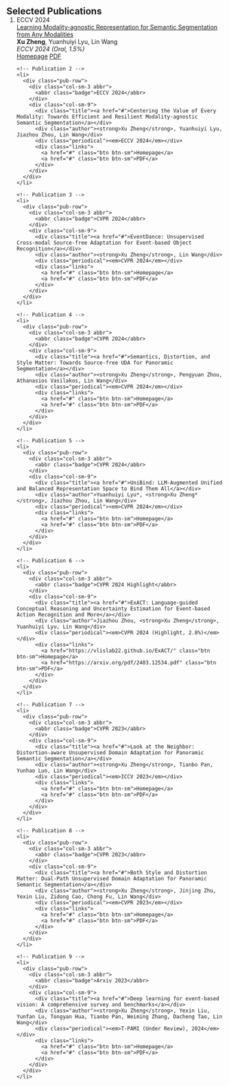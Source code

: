 <h2 id="publications" style="margin: 2px 0px -15px;">Selected Publications</h2>

<div class="publications">
  <ol class="bibliography">
    <!-- Publication 1 -->
    <li>
      <div class="pub-row">
        <div class="col-sm-3 abbr">
          <abbr class="badge">ECCV 2024</abbr>
        </div>
        <div class="col-sm-9">
          <div class="title"><a href="#">Learning Modality-agnostic Representation for Semantic Segmentation from Any Modalities</a></div>
          <div class="author"><strong>Xu Zheng</strong>, Yuanhuiyi Lyu, Lin Wang</div>
          <div class="periodical"><em>ECCV 2024 (Oral, 1.5%)</em></div>
          <div class="links">
            <a href="#" class="btn btn-sm">Homepage</a>
            <a href="#" class="btn btn-sm">PDF</a>
          </div>
        </div>
      </div>
    </li>

    <!-- Publication 2 -->
    <li>
      <div class="pub-row">
        <div class="col-sm-3 abbr">
          <abbr class="badge">ECCV 2024</abbr>
        </div>
        <div class="col-sm-9">
          <div class="title"><a href="#">Centering the Value of Every Modality: Towards Efficient and Resilient Modality-agnostic Semantic Segmentation</a></div>
          <div class="author"><strong>Xu Zheng</strong>, Yuanhuiyi Lyu, Jiazhou Zhou, Lin Wang</div>
          <div class="periodical"><em>ECCV 2024</em></div>
          <div class="links">
            <a href="#" class="btn btn-sm">Homepage</a>
            <a href="#" class="btn btn-sm">PDF</a>
          </div>
        </div>
      </div>
    </li>

    <!-- Publication 3 -->
    <li>
      <div class="pub-row">
        <div class="col-sm-3 abbr">
          <abbr class="badge">CVPR 2024</abbr>
        </div>
        <div class="col-sm-9">
          <div class="title"><a href="#">EventDance: Unsupervised Cross-modal Source-free Adaptation for Event-based Object Recognition</a></div>
          <div class="author"><strong>Xu Zheng</strong>, Lin Wang</div>
          <div class="periodical"><em>CVPR 2024</em></div>
          <div class="links">
            <a href="#" class="btn btn-sm">Homepage</a>
            <a href="#" class="btn btn-sm">PDF</a>
          </div>
        </div>
      </div>
    </li>

    <!-- Publication 4 -->
    <li>
      <div class="pub-row">
        <div class="col-sm-3 abbr">
          <abbr class="badge">CVPR 2024</abbr>
        </div>
        <div class="col-sm-9">
          <div class="title"><a href="#">Semantics, Distortion, and Style Matter: Towards Source-free UDA for Panoramic Segmentation</a></div>
          <div class="author"><strong>Xu Zheng</strong>, Pengyuan Zhou, Athanasios Vasilakos, Lin Wang</div>
          <div class="periodical"><em>CVPR 2024</em></div>
          <div class="links">
            <a href="#" class="btn btn-sm">Homepage</a>
            <a href="#" class="btn btn-sm">PDF</a>
          </div>
        </div>
      </div>
    </li>

    <!-- Publication 5 -->
    <li>
      <div class="pub-row">
        <div class="col-sm-3 abbr">
          <abbr class="badge">CVPR 2024</abbr>
        </div>
        <div class="col-sm-9">
          <div class="title"><a href="#">UniBind: LLM-Augmented Unified and Balanced Representation Space to Bind Them All</a></div>
          <div class="author">Yuanhuiyi Lyu*, <strong>Xu Zheng*</strong>, Jiazhou Zhou, Lin Wang</div>
          <div class="periodical"><em>CVPR 2024</em></div>
          <div class="links">
            <a href="#" class="btn btn-sm">Homepage</a>
            <a href="#" class="btn btn-sm">PDF</a>
          </div>
        </div>
      </div>
    </li>

    <!-- Publication 6 -->
    <li>
      <div class="pub-row">
        <div class="col-sm-3 abbr">
          <abbr class="badge">CVPR 2024 Highlight</abbr>
        </div>
        <div class="col-sm-9">
          <div class="title"><a href="#">ExACT: Language-guided Conceptual Reasoning and Uncertainty Estimation for Event-based Action Recognition and More</a></div>
          <div class="author">Jiazhou Zhou, <strong>Xu Zheng</strong>, Yuanhuiyi Lyu, Lin Wang</div>
          <div class="periodical"><em>CVPR 2024 (Highlight, 2.8%)</em></div>
          <div class="links">
            <a href="https://vlislab22.github.io/ExACT/" class="btn btn-sm">Homepage</a>
            <a href="https://arxiv.org/pdf/2403.12534.pdf" class="btn btn-sm">PDF</a>
          </div>
        </div>
      </div>
    </li>

    <!-- Publication 7 -->
    <li>
      <div class="pub-row">
        <div class="col-sm-3 abbr">
          <abbr class="badge">CVPR 2023</abbr>
        </div>
        <div class="col-sm-9">
          <div class="title"><a href="#">Look at the Neighbor: Distortion-aware Unsupervised Domain Adaptation for Panoramic Semantic Segmentation</a></div>
          <div class="author"><strong>Xu Zheng</strong>, Tianbo Pan, Yunhao Luo, Lin Wang</div>
          <div class="periodical"><em>ICCV 2023</em></div>
          <div class="links">
            <a href="#" class="btn btn-sm">Homepage</a>
            <a href="#" class="btn btn-sm">PDF</a>
          </div>
        </div>
      </div>
    </li>

    <!-- Publication 8 -->
    <li>
      <div class="pub-row">
        <div class="col-sm-3 abbr">
          <abbr class="badge">CVPR 2023</abbr>
        </div>
        <div class="col-sm-9">
          <div class="title"><a href="#">Both Style and Distortion Matter: Dual-Path Unsupervised Domain Adaptation for Panoramic Semantic Segmentation</a></div>
          <div class="author"><strong>Xu Zheng</strong>, Jinjing Zhu, Yexin Liu, Zidong Cao, Chong Fu, Lin Wang</div>
          <div class="periodical"><em>CVPR 2023</em></div>
          <div class="links">
            <a href="#" class="btn btn-sm">Homepage</a>
            <a href="#" class="btn btn-sm">PDF</a>
          </div>
        </div>
      </div>
    </li>

    <!-- Publication 9 -->
    <li>
      <div class="pub-row">
        <div class="col-sm-3 abbr">
          <abbr class="badge">Arxiv 2023</abbr>
        </div>
        <div class="col-sm-9">
          <div class="title"><a href="#">Deep learning for event-based vision: A comprehensive survey and benchmarks</a></div>
          <div class="author"><strong>Xu Zheng</strong>, Yexin Liu, Yunfan Lu, Tongyan Hua, Tianbo Pan, Weiming Zhang, Dacheng Tao, Lin Wang</div>
          <div class="periodical"><em>T-PAMI (Under Review), 2024</em></div>
          <div class="links">
            <a href="#" class="btn btn-sm">Homepage</a>
            <a href="#" class="btn btn-sm">PDF</a>
          </div>
        </div>
      </div>
    </li>

  </ol>
</div>
